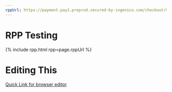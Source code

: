 ```yaml
---
rppUrl: https://payment.pay1.preprod.secured-by-ingenico.com/checkout/9960-917717a8e9b9414fa356a122bc0cbe37:061af1bf-4a29-71ff-81a9-b277b2e978c3:30020db0bbbe43c1bc6ba30818fa2586
---
```


# RPP Testing

{% include rpp.html rpp=page.rppUrl %}

# Editing This

[Quick Link for browser editor](https://github.com/Xufuja/xufuja.github.io/edit/master/index.md)


